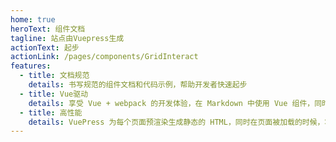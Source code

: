 ```yaml
---
home: true
heroText: 组件文档
tagline: 站点由Vuepress生成
actionText: 起步
actionLink: /pages/components/GridInteract
features:
  - title: 文档规范
    details: 书写规范的组件文档和代码示例，帮助开发者快速起步
  - title: Vue驱动
    details: 享受 Vue + webpack 的开发体验，在 Markdown 中使用 Vue 组件，同时可以使用 Vue 来开发自定义主题。
  - title: 高性能
    details: VuePress 为每个页面预渲染生成静态的 HTML，同时在页面被加载的时候，将作为 SPA 运行。
---
```

